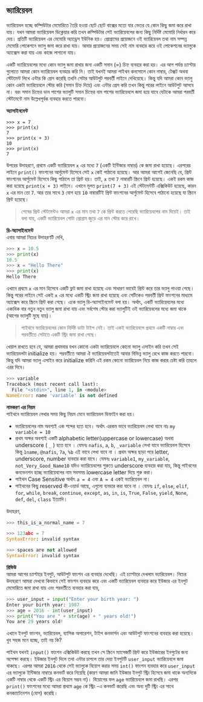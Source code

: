 ## ভ্যারিয়েবল    

ভ্যারিয়েবল হচ্ছে কম্পিউটার মেমোরিতে তৈরি হওয়া ছোট ছোট বাক্সের মতো যার ভেতর যে কোন কিছু জমা করে রাখা যায়। যখন আমরা ভ্যারিয়েবল ডিক্লেয়ার করি তখন কম্পিউটার সেই ভ্যারিয়েবলের জন্য কিছু নির্দিষ্ট মেমোরি নির্ধারন করে দেয়। প্রতিটি ভ্যারিয়েবল এর মেমোরি অ্যাড্রেস ইউনিক হয়। প্রোগ্রামের প্রয়োজনে ওই ভ্যারিয়েবল তথা নাম সম্পন্ন মেমোরি লোকেশনে ভ্যালু জমা করে রাখা যায়। আবার প্রয়োজনের সময় সেই নাম ব্যবহার করে ওই লোকেশনের ভ্যালুকে অ্যাক্সেস করা যায় এবং কাজে লাগানো যায়।   

একটি ভ্যারিয়েবলের মধ্যে কোন ভ্যালু জমা রাখার জন্য একটি সমান (=) চিহ্ন ব্যবহার করা হয়। এর আগ পর্যন্ত চ্যাপ্টার গুলোতে আমরা কোন ভ্যারিয়েবল ব্যবহার করি নি। তাই যখনই আমরা পাইথন কনসোলে কোন নাম্বার, টেক্সট অথবা স্টেটমেন্ট লিখে এন্টার কি প্রেস করেছি তখনি সেটার আউটপুট পরবর্তী লাইনে দেখিয়েছে। কিন্তু যদি আমরা কোন ভ্যালু কোন একটা ভ্যারিয়েবলে স্টোর করি (সমান চিহ্ন দিয়ে) এবং এন্টার প্রেস করি তখন কিন্তু পরের লাইনে আউটপুট আসবে না। বরং সমান চিহ্নের ডান পাশের ভ্যালুটি সমান চিহ্নের বাম পাশের ভ্যারিয়েবলে জমা হয়ে যাবে যেটাকে আমরা পরবর্তী স্টেটমেন্টে নাম উল্লেখপূর্বক ব্যবহার করতে পারবো।   

**অ্যাসাইনমেন্ট**

```
>>> x = 7
>>> print(x)
7
>>> print(x + 3)
10
>>> print(x)
7
```

উপরের উদাহরণে, প্রথমে একটি ভ্যারিয়েবল `x` এর মধ্যে `7` (একটি ইন্টিজার নাম্বার) কে জমা রাখা হয়েছে। এরপরের লাইনে `print()` ফাংশনের আর্গুমেন্ট হিসেবে সেই `x` কেই পাঠানো হয়েছে। আর আমরা আগেই জেনেছি যে, প্রিন্ট ফাংশনের আর্গুমেন্ট হিসেবে কিছু পাঠালে তা প্রিন্ট হয়। তাই, `x` তথা `7` নাম্বারটি স্ক্রিনে প্রিন্ট হয়েছে। একই রকম কাজ করা হয়েছে `print(x + 3)` লাইনে। এখানে মূলত `print(7 + 3)` এই স্টেটমেন্টটি এক্সিকিউট হয়েছে, কারন `x` এর মান তো `7`. আর তার সাথে `3` যোগ হয়ে `10` নাম্বারটিই প্রিন্ট ফাংশনের আর্গুমেন্ট হিসেবে পাঠানো হয়েছে যা স্ক্রিনে প্রিন্ট হয়েছে।   

> শেষের প্রিন্ট স্টেটমেন্টও আমরা `x` এর মান তথা `7` কে প্রিন্ট করতে পেরেছি ভ্যারিয়েবলের নাম দিয়েই। তাই বলা যায়, একটি ভ্যারিয়েবল গোটা প্রোগ্রাম জুড়ে এর মান স্টোর করে রাখে।   


**রি-অ্যাসাইনমেন্ট**   
এবার আমরা নিচের উদাহরণটি দেখি,   

```python
>>> x = 10.5
>>> print(x)
10.5
>>> x = "Hello There"
>>> print(x)
Hello There
```   

এখানে প্রথমে `x` এর মান হিসেবে একটি ফ্লট জমা রাখা হয়েছে এবং সাধারণ ভাবেই প্রিন্ট করে তার ভ্যালু পাওয়া গেছে। কিন্তু পরের লাইনে সেই একই `x` এর মধ্যে একটি স্ট্রিং জমা রাখা হয়েছে এবং সেটিকেও পরবর্তী প্রিন্ট ফাংশনের মাধ্যমে অ্যাক্সেস করে স্ক্রিনে প্রিন্ট করা গেছে। একে ভ্যালু রি-অ্যাসাইনমেন্ট বলা হয়। অর্থাৎ, একটি ভ্যারিয়েবলের মধ্যে একাধিক বার নতুন নতুন ভ্যালু জমা রাখা যায় এবং সর্বশেষ স্টোর করা ভ্যালুটিই ওই ভ্যারিয়েবলের মধ্যে জমা থাকে (আগের ভ্যালুটি মুছে যায়)।  

> পাইথনে ভ্যারিয়েবলের কোন নির্দিষ্ট ডাটা টাইপ নেই। তাই একই ভ্যারিয়েবলে প্রথমে একটি নাম্বার এবং পরবর্তীতে সেটাতে একটি স্ট্রিং জমা রাখা গেছে।

খেয়াল রাখতে হবে যে, আমরা প্রথমবার যখন কোনো একটা ভ্যারিয়েবলে কোনো ভ্যালু এসাইন করি তখন সেই ভ্যারিয়েবলটা initialize হয়। পরবর্তীতে আমরা ঐ ভ্যারিয়েবলটাতেই আবার বিভিন্ন ভ্যালু রেখে কাজ করতে পারবো। কিন্তু যদি আমরা ভ্যালু এসাইন করে initialize করিনি এই রকম কোনো ভ্যারিয়েবল নিয়ে কাজ করার চেষ্টা করি তাহলে এরর দিবে।

```python
>>> variable
Traceback (most recent call last):
  File "<stdin>", line 1, in <module>
NameError: name 'variable' is not defined
```

**নামকরণ এর নিয়ম**   
পাইথনে ভ্যারিয়েবল লেখার সময় কিছু নিয়ম মেনে ভ্যারিয়েবল ডিফাইন করা হয়।

- ভ্যারিয়েবলের নাম অবশ্যই এক শব্দের হতে হবে। অর্থাৎ এরকম ভাবে ভ্যারিয়েবল লেখা যাবে নাঃ
`my variable = 10`
- প্রথম অক্ষর অবশ্যই একটি alphabetic letter(uppercase or lowercase) অথবা underscore ( `_` ) হতে হবে । যেমনঃ `nafis`, `a`, `b`, `_variable` লেখা যাবে ভ্যারিয়েবল হিসেবে কিন্তু `1name`, `@nafis`, `7a`, `%b` এই ভাবে লেখা যাবে না । প্রথম অক্ষর ছাড়া পরে letter, underscore, number ব্যবহার করা যাবে। যেমনঃ `variable1`, `my_variable`, `not_Very_Good_Name10`
যদিও ভ্যারিয়েবলের শুরুতে underscore ব্যবহার করা যায়, কিন্তু পাইথনের কনভেনশন হচ্ছে ভ্যারিয়েবলের নাম সবসময় lowercase letter দিয়ে শুরু করা।
- পাইথন Case Sensitive অর্থাৎ `a = 4` এবং `A = 4` একই ভ্যারিয়েবল না।
- পাইথনের কিছু reserved কী-ওয়ার্ড আছে, এগুলো ব্যবহার করা যাবে না । যেমনঃ `if`, `else`, `elif`, `for`, `while`, `break`, `continue`, `except`, `as`, `in`, `is`, `True`, `False`, `yield`, `None`, `def`, `del`, `class` ইত্যাদি।

উদাহরণ,

```python
>>> this_is_a_normal_name = 7

>>> 123abc = 7
SyntaxError: invalid syntax

>>> spaces are not allowed
SyntaxError: invalid syntax
```   

**রিভিউ**   
আমরা আগের চ্যাপ্টারে ইনপুট, আউটপুট ফাংশন এর ব্যবহার দেখেছি। এই চ্যাপ্টারে দেখলাম ভ্যারিয়েবল। নিচের উদাহরণে আমরা দেখবো কিভাবে সেই ফাংশন ব্যবহার করে এবং একটি ভ্যারিয়েবল ব্যবহার করে ইউজার এর ইনপুট মেমোরিতে জমা রাখা যায় এবং পরবর্তীতে ব্যবহার করা যায়,

```python
>>> user_input = input("Enter your birth year: ")
Enter your birth year: 1987
>>> age = 2016 - int(user_input)
>>> print("You are " + str(age) + " years old!")
You are 29 years old!
```   

এখানে ইনপুট ফাংশন, ভ্যারিয়েবল, ব্যাসিক অপারেশন, টাইপ কনভার্সন এবং আউটপুট ফাংশনের ব্যবহার করা হয়েছে। খুব সহজ মনে হচ্ছে, তাই নয় কি?

পাইথন যখনই `input()` ফাংশন এক্সিকিউট করছে তখন সে স্ক্রিনে ম্যাসেজটি প্রিন্ট করে ইউজারের ইনপুটের জন্য অপেক্ষা করছে। ইউজার ইনপুট দিলে তথা এন্টার চাপলে তার দেয়া ইনপুটটি `user_input` ভ্যারিয়েবলে জমা থাকছে। এরপর আমরা `2016` থেকে সেই ভ্যালুকে বিয়োগ করার সময় `int()` ফাংশন ব্যবহার করে `user_input` এর ভ্যালুকে ইন্টিজার নাম্বারে কনভার্ট করে নিয়েছি (কারণ আমরা জানি ইউজার ইনপুট স্ট্রিং হিসেবে জমা থাকে অন্যদিকে একটি নাম্বার থেকে একটি স্ট্রিং এর বিয়োগ সম্ভব না)। বিয়োগের ফল `age` ভ্যারিয়েবলে জমা রাখছি।  এরপর `print()` ফাংশনের মধ্যে আমরা প্রথমে `age` কে স্ট্রিং -এ কনভার্ট করেছি এবং অন্য দুটি স্ট্রিং এর সাথে কনক্যাটেনেশন (যোগ) করেছি।  
